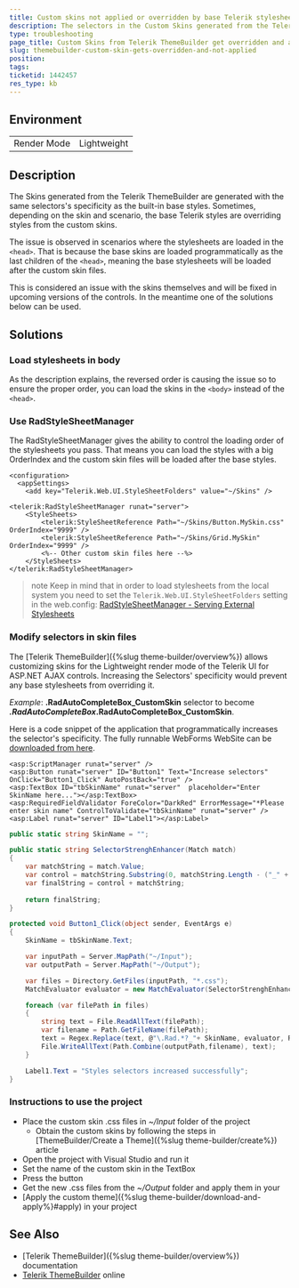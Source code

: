 ```yaml
---
title: Custom skins not applied or overridden by base Telerik stylesheets
description: The selectors in the Custom Skins generated from the Telerik ThemeBuilder are with the same specificity and get overridden when loaded in head tag.
type: troubleshooting
page_title: Custom Skins from Telerik ThemeBuilder get overridden and are not applied
slug: themebuilder-custom-skin-gets-overridden-and-not-applied
position: 
tags: 
ticketid: 1442457
res_type: kb
---
```


## Environment
<table>
	<tbody>
		<tr>
			<td>Render Mode</td>
			<td>Lightweight</td>
		</tr>
	</tbody>
</table>


## Description
The Skins generated from the Telerik ThemeBuilder are generated with the same selectors's specificity as the built-in base styles. Sometimes, depending on the skin and scenario, the base Telerik styles are overriding styles from the custom skins. 

The issue is observed in scenarios where the stylesheets are loaded in the `<head>`. That is because the base skins are loaded programmatically as the last children of the `<head>`, meaning the base stylesheets will be loaded after the custom skin files.

This is considered an issue with the skins themselves and will be fixed in upcoming versions of the controls. In the meantime one of the solutions below can be used.

## Solutions

### Load stylesheets in body

As the description explains, the reversed order is causing the issue so to ensure the proper order, you can load the skins in the `<body>` instead of the `<head>`.

### Use RadStyleSheetManager

The RadStyleSheetManager gives the ability to control the loading order of the stylesheets you pass. That means you can load the styles with a big OrderIndex and the custom skin files will be loaded after the base styles. 

````web.config
<configuration>
  <appSettings>
    <add key="Telerik.Web.UI.StyleSheetFolders" value="~/Skins" />
````

````ASP.NET
<telerik:RadStyleSheetManager runat="server">
    <StyleSheets>
        <telerik:StyleSheetReference Path="~/Skins/Button.MySkin.css" OrderIndex="9999" />
        <telerik:StyleSheetReference Path="~/Skins/Grid.MySkin" OrderIndex="9999" />
        <%-- Other custom skin files here --%>
    </StyleSheets>
</telerik:RadStyleSheetManager>
````

>note Keep in mind that in order to load stylesheets from the local system you need to set the `Telerik.Web.UI.StyleSheetFolders` setting in the web.config: [RadStyleSheetManager - Serving External Stylesheets](https://docs.telerik.com/devtools/aspnet-ajax/controls/stylesheetmanager/serving-external-style-sheets)




### Modify selectors in skin files

The [Telerik ThemeBuilder]({%slug theme-builder/overview%}) allows customizing skins for the Lightweight render mode of the Telerik UI for ASP.NET AJAX controls. 
Increasing the Selectors' specificity would prevent any base stylesheets from overriding it. 

*Example*: **.RadAutoCompleteBox_CustomSkin** selector to become **_.RadAutoCompleteBox_.RadAutoCompleteBox_CustomSkin**. 

Here is a code snippet of the application that programmatically increases the selector's specificity. The fully runnable WebForms WebSite can be [downloaded from here](files/IncreaseCustomSkinSelector.zip).

````ASP.NET
<asp:ScriptManager runat="server" />
<asp:Button runat="server" ID="Button1" Text="Increase selectors" OnClick="Button1_Click" AutoPostBack="true" />
<asp:TextBox ID="tbSkinName" runat="server"  placeholder="Enter SkinName here..."></asp:TextBox>
<asp:RequiredFieldValidator ForeColor="DarkRed" ErrorMessage="*Please enter skin name" ControlToValidate="tbSkinName" runat="server" />
<asp:Label runat="server" ID="Label1"></asp:Label>
````

````C#
public static string SkinName = "";

public static string SelectorStrenghEnhancer(Match match)
{
    var matchString = match.Value;
    var control = matchString.Substring(0, matchString.Length - ("_" + SkinName).Length);
    var finalString = control + matchString;
       
    return finalString;
}

protected void Button1_Click(object sender, EventArgs e)
{
    SkinName = tbSkinName.Text;

    var inputPath = Server.MapPath("~/Input");
    var outputPath = Server.MapPath("~/Output");

    var files = Directory.GetFiles(inputPath, "*.css");
    MatchEvaluator evaluator = new MatchEvaluator(SelectorStrenghEnhancer);

    foreach (var filePath in files)
    {
        string text = File.ReadAllText(filePath);
        var filename = Path.GetFileName(filePath);
        text = Regex.Replace(text, @"\.Rad.*?_"+ SkinName, evaluator, RegexOptions.IgnorePatternWhitespace);
        File.WriteAllText(Path.Combine(outputPath,filename), text);
    }

    Label1.Text = "Styles selectors increased successfully";
}
````


### Instructions to use the project 
  
* Place the custom skin .css files in *~/Input* folder of the project
  * Obtain the custom skins by following the steps in [ThemeBuilder/Create a Theme]({%slug theme-builder/create%}) article
* Open the project with Visual Studio and run it
* Set the name of the custom skin in the TextBox
* Press the button 
* Get the new .css files from the *~/Output* folder and apply them in your 
* [Apply the custom theme]({%slug theme-builder/download-and-apply%}#apply) in your project


## See Also

* [Telerik ThemeBuilder]({%slug theme-builder/overview%}) documentation
* [Telerik ThemeBuilder](https://themebuilder.telerik.com/aspnet-ajax) online 
